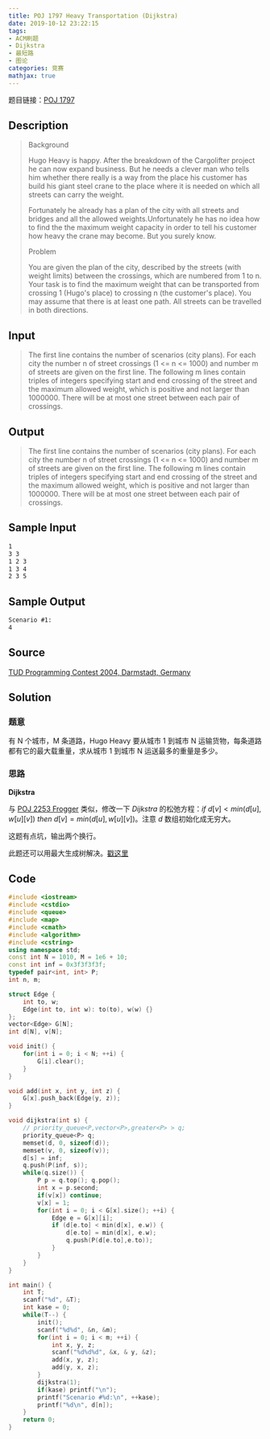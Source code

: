 ```yaml
---
title: POJ 1797 Heavy Transportation (Dijkstra)
date: 2019-10-12 23:22:15
tags:
- ACM刷题
- Dijkstra
- 最短路
- 图论
categories: 竞赛
mathjax: true
---
```


题目链接：[POJ 1797](http://poj.org/problem?id=1797)

## Description
> Background
> 
> Hugo Heavy is happy. After the breakdown of the Cargolifter project he can now expand business. But he needs a clever man who tells him whether there really is a way from the place his customer has build his giant steel crane to the place where it is needed on which all streets can carry the weight.
> 
> Fortunately he already has a plan of the city with all streets and bridges and all the allowed weights.Unfortunately he has no idea how to find the the maximum weight capacity in order to tell his customer how heavy the crane may become. But you surely know.
> 
> Problem
> 
> You are given the plan of the city, described by the streets (with weight limits) between the crossings, which are numbered from 1 to n. Your task is to find the maximum weight that can be transported from crossing 1 (Hugo's place) to crossing n (the customer's place). You may assume that there is at least one path. All streets can be travelled in both directions.

<!--more-->

## Input
> The first line contains the number of scenarios (city plans). For each city the number n of street crossings (1 <= n <= 1000) and number m of streets are given on the first line. The following m lines contain triples of integers specifying start and end crossing of the street and the maximum allowed weight, which is positive and not larger than 1000000. There will be at most one street between each pair of crossings.
 
## Output
> The first line contains the number of scenarios (city plans). For each city the number n of street crossings (1 <= n <= 1000) and number m of streets are given on the first line. The following m lines contain triples of integers specifying start and end crossing of the street and the maximum allowed weight, which is positive and not larger than 1000000. There will be at most one street between each pair of crossings.
 

## Sample Input

```markdown
1
3 3
1 2 3
1 3 4
2 3 5
```

## Sample Output

```markdown
Scenario #1:
4

```

## Source

[TUD Programming Contest 2004, Darmstadt, Germany](http://poj.org/searchproblem?field=source&key=TUD+Programming+Contest+2004)

## Solution

### 题意

有 N 个城市，M 条道路，Hugo Heavy 要从城市 1 到城市 N 运输货物，每条道路都有它的最大载重量，求从城市 1 到城市 N 运送最多的重量是多少。

### 思路

**Dijkstra**

与 [POJ 2253 Frogger](https://wutao18.github.io/2019/10/11/POJ-2253-Frogger/) 类似，修改一下 $Dijkstra$ 的松弛方程：$if\ d[v] < min(d[u], w[u][v])\ then\ d[v] = min(d[u], w[u][v])$。注意 $d$ 数组初始化成无穷大。

这题有点坑，输出两个换行。

此题还可以用最大生成树解决。[戳这里](https://wutao18.github.io/2019/10/12/POJ-1797-Heavy-Transportation-%E6%9C%80%E5%A4%A7%E7%94%9F%E6%88%90%E6%A0%91/)

## Code

```cpp
#include <iostream>
#include <cstdio>
#include <queue>
#include <map>
#include <cmath>
#include <algorithm>
#include <cstring>
using namespace std;
const int N = 1010, M = 1e6 + 10;
const int inf = 0x3f3f3f3f;
typedef pair<int, int> P;
int n, m;

struct Edge {
    int to, w;
    Edge(int to, int w): to(to), w(w) {}
};
vector<Edge> G[N];
int d[N], v[N];

void init() {
    for(int i = 0; i < N; ++i) {
        G[i].clear();
    }
}

void add(int x, int y, int z) {
    G[x].push_back(Edge(y, z));
}

void dijkstra(int s) {
    // priority_queue<P,vector<P>,greater<P> > q;
    priority_queue<P> q;
    memset(d, 0, sizeof(d));
    memset(v, 0, sizeof(v));
    d[s] = inf;
    q.push(P(inf, s));
    while(q.size()) {
        P p = q.top(); q.pop();
        int x = p.second;
        if(v[x]) continue;
        v[x] = 1;
        for(int i = 0; i < G[x].size(); ++i) {
            Edge e = G[x][i];
            if (d[e.to] < min(d[x], e.w)) {
                d[e.to] = min(d[x], e.w);
                q.push(P(d[e.to],e.to));
            }
        }
    }
}

int main() {
    int T;
    scanf("%d", &T);
    int kase = 0;
    while(T--) {
        init();
        scanf("%d%d", &n, &m);
        for(int i = 0; i < m; ++i) {
            int x, y, z;
            scanf("%d%d%d", &x, & y, &z);
            add(x, y, z);
            add(y, x, z);
        }
        dijkstra(1);
        if(kase) printf("\n");
        printf("Scenario #%d:\n", ++kase);
        printf("%d\n", d[n]);
    }
    return 0;
}
```
